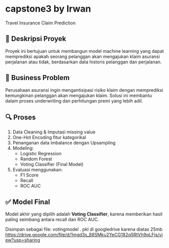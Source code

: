 # capstone3 by Irwan

Travel Insurance Claim Prediction

## 📌 Deskripsi Proyek
Proyek ini bertujuan untuk membangun model machine learning yang dapat memprediksi apakah seorang pelanggan akan mengajukan klaim asuransi perjalanan atau tidak, berdasarkan data historis pelanggan dan perjalanan.

## 🧠 Business Problem
Perusahaan asuransi ingin mengantisipasi risiko klaim dengan memprediksi kemungkinan pelanggan akan mengajukan klaim. Solusi ini membantu dalam proses underwriting dan perhitungan premi yang lebih adil.


## 🔍 Proses
1. Data Cleaning & Imputasi missing value
2. One-Hot Encoding fitur kategorikal
3. Penanganan data imbalance dengan Upsampling
4. Modeling:
   - Logistic Regression
   - Random Forest
   - Voting Classifier (Final Model)
5. Evaluasi menggunakan:
   - F1 Score
   - Recall
   - ROC AUC

## ✅ Model Final
Model akhir yang dipilih adalah **Voting Classifier**, karena memberikan hasil paling seimbang antara recall dan ROC AUC.

Disimpan sebagai file: votingmodel . pkl di googledrive karena diatas 25mb https://drive.google.com/file/d/1mgd3s_88SMku2YeCG182q5RtVh9qLFjs/view?usp=sharing



